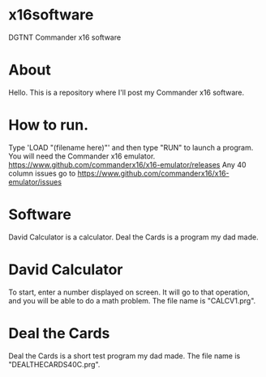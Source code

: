# x16software
DGTNT Commander x16 software
# About
Hello. This is a repository where I'll post my Commander x16 software.
# How to run.
Type 'LOAD "(filename here)"' and then type "RUN" to launch a program. You will need the Commander x16 emulator. https://www.github.com/commanderx16/x16-emulator/releases Any 40 column issues go to https://www.github.com/commanderx16/x16-emulator/issues
# Software
David Calculator is a calculator. Deal the Cards is a program my dad made.
# David Calculator
To start, enter a number displayed on screen. It will go to that operation, and you will be able to do a math problem. The file name is "CALCV1.prg".
# Deal the Cards
Deal the Cards is a short test program my dad made. The file name is "DEALTHECARDS40C.prg".
